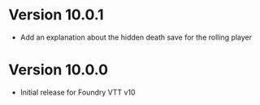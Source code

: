 # Version 10.0.1

- Add an explanation about the hidden death save for the rolling player

# Version 10.0.0

- Initial release for Foundry VTT v10
